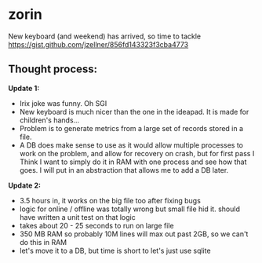 # zorin

New keyboard (and weekend) has arrived, so time to tackle https://gist.github.com/jzellner/856fd143323f3cba4773

Thought process:
----------------

**Update 1:**

- Irix joke was funny.  Oh SGI
- New keyboard is much nicer than the one in the ideapad.  It is made for children's hands...
- Problem is to generate metrics from a large set of records stored in a file.  
- A DB does make sense to use as it would allow multiple processes to work on the problem, and allow for recovery on crash, but for first pass I Think I want to simply do it in RAM with one process and see how that goes.  I will put in an abstraction that allows me to add a DB later.

**Update 2:**

 - 3.5 hours in, it works on the big file too after fixing bugs
 - logic for online / offline was totally wrong but small file hid it.  should have written a unit test on that logic
 - takes about 20 - 25 seconds to run on large file
 - 350 MB RAM so probably 10M lines will max out past 2GB, so we can't do this in RAM
 - let's move it to a DB, but time is short to let's just use sqlite
